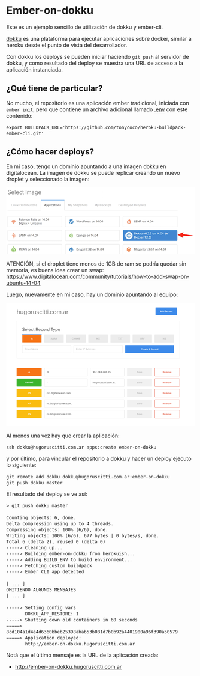 # Ember-on-dokku

Este es un ejemplo sencillo de utilización de dokku y ember-cli.

[dokku](http://dokku.viewdocs.io/dokku/) es una plataforma para ejecutar aplicaciones sobre docker, similar a heroku desde el punto de vista del desarrollador.

Con dokku los deploys se pueden iniciar haciendo ``git push`` al servidor de dokku, y como resultado del deploy se muestra una URL de acceso a la aplicación instanciada.


## ¿Qué tiene de particular?

No mucho, el repositorio es una aplicación ember tradicional, iniciada con ``ember init``, pero que contiene un archivo adicional llamado [.env](https://github.com/hugoruscitti/ember-on-dokku/blob/master/.env) con este contenido:


```
export BUILDPACK_URL='https://github.com/tonycoco/heroku-buildpack-ember-cli.git'
```

## ¿Cómo hacer deploys?

En mi caso, tengo un dominio apuntando a una imagen dokku en digitalocean. La imagen de dokku se puede replicar creando un nuevo droplet y seleccionado la imagen:

![](images/image.png)

ATENCIÓN, si el droplet tiene menos de 1GB de ram se podría quedar sin memoria, es buena idea crear un swap: https://www.digitalocean.com/community/tutorials/how-to-add-swap-on-ubuntu-14-04



Luego, nuevamente en mi caso, hay un dominio apuntando al equipo:

![](images/dns.png)

Al menos una vez hay que crear la aplicación:

```
ssh dokku@hugoruscitti.com.ar apps:create ember-on-dokku
```


y por último, para vincular el repositorio a dokku y hacer un deploy ejecuto lo siguiente:

```
git remote add dokku dokku@hugoruscitti.com.ar:ember-on-dokku
git push dokku master
```

El resultado del deploy se ve así:

```
> git push dokku master

Counting objects: 6, done.
Delta compression using up to 4 threads.
Compressing objects: 100% (6/6), done.
Writing objects: 100% (6/6), 677 bytes | 0 bytes/s, done.
Total 6 (delta 2), reused 0 (delta 0)
-----> Cleaning up...
-----> Building ember-on-dokku from herokuish...
-----> Adding BUILD_ENV to build environment...
-----> Fetching custom buildpack
-----> Ember CLI app detected

[ ... ]
OMITIENDO ALGUNOS MENSAJES
[ ... ]

-----> Setting config vars
       DOKKU_APP_RESTORE: 1
-----> Shutting down old containers in 60 seconds
=====> 8cd104a1d4e4d6360bbeb25398abab53b081d7b0b92a4401900a96f390a50579
=====> Application deployed:
       http://ember-on-dokku.hugoruscitti.com.ar

```

Notá que el último mensaje es la URL de la aplicación creada:

- http://ember-on-dokku.hugoruscitti.com.ar
